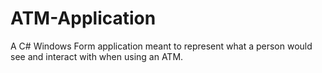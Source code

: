 # ATM-Application
A C# Windows Form application meant to represent what a person would see and interact with when using an ATM.
